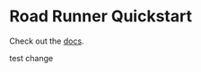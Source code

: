 # Road Runner Quickstart

Check out the [docs](https://rr.brott.dev/docs/v1-0/tuning/).

test change